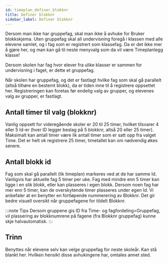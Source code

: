 ```yaml
---
id: timeplan_definer_blokknr
title: Definer blokknr
sidebar_label: Definer blokknr
---
```

Dersom man ikke har gruppefag, skal man ikke å avhuke for Bruker blokkskjema. Uten gruppefag skal all undervisning foregå i klassen med alle elevene samlet, og i fag som er registrert som klassefag. Da er det ikke mer å gjøre her, og man kan gå til neste menyvalg som da vil være Timeplanlegg klasse!

Dersom skolen har fag hvor elever fra ulike klasser er sammen for undervisning i faget, er dette et gruppefag.

Når skolen har gruppefag, og det er fastlagt hvilke fag som skal gå parallelt (altså tilhøre en bestemt blokk), da er tiden inne til å registrere oppsettet her. Registreringen kan foretas før endelig valg av grupper, og elevenes valg av grupper, er fastlagt.

## Antall timer til valg (blokknr)
Vanlig oppsett for videregående skoler er 20 til 25 timer, hvilket tilsvarer 4 eller 5 Id-er (hver ID legger beslag på 5 blokknr, altså 20 eller 25 timer). Maksimalt kan antall timer være lik antall timer som er satt opp fra valget Time. Det er helt ok registrere 25 timer, timetallet kan om nødvendig økes senere.

## Antall blokk id
Fag som skal gå parallelt (lik timeplan) markeres ved at de har samme Id. Vanligvis har aktuelle fag 5 timer per uke. Fag med mindre enn 5 timer kan ligge i en slik blokk, eller kan plasseres i egen blokk. Dersom noen fag har mer enn 5 timer, kan de overskytende timer plasseres under egen Id. Vi anbefaler at en benytter en fortløpende nummerering av Blokknr. Det gir bedre visuell oversikt når gruppefagene for tildelt Blokknr. 

:::note Tips
Dersom gruppene gis ID fra Time- og fagfordeling>Gruppefag, vil plassering av blokknumrene på fagene (fra Blokknr gruppefag) kunne skje halvautomatisk.
:::

## Trinn 
Benyttes når elevene selv kan velge gruppefag for neste skoleår. Kan stå blankt her. Hvilken hensikt disse avhukingene har, omtales annet sted.


